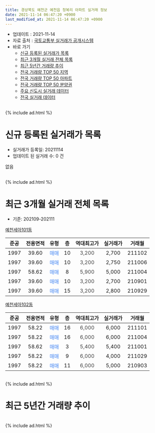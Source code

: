 ```yaml
---
title: 경상북도 예천군 예천읍 청복리 아파트 실거래 정보
date: 2021-11-14 06:47:20 +0900
last_modified_at: 2021-11-14 06:47:20 +0900
---
```


* 업데이트 : 2021-11-14
* 자료 출처 : [국토교통부 실거래가 공개시스템](http://rt.molit.go.kr)
* 바로 가기
    * [신규 등록된 실거래가 목록](#신규-등록된-실거래가-목록)
    * [최근 3개월 실거래 전체 목록](#최근-3개월-실거래-전체-목록)
    * [최근 5년간 거래량 추이](#최근-5년간-거래량-추이)
    * [전국 거래량 TOP 50 지역](https://inasie.github.io/apt-trade-info/최근-3개월-전국에서-가장-거래가-많이-발생한-지역)
    * [전국 거래량 TOP 50 아파트](https://inasie.github.io/apt-trade-info/최근-3개월-전국에서-가장-거래가-많이-발생한-아파트)
    * [전국 거래량 TOP 50 분양권](https://inasie.github.io/apt-trade-info/최근-3개월-전국에서-가장-거래가-많이-발생한-분양권)
    * [주요 신도시 실거래 데이터](https://inasie.github.io/apt-trade-info/주요-신도시)
    * [전국 실거래 데이터](https://inasie.github.io/apt-trade-info/전국)
<br>
{% include ad.html %}
<br>

# 신규 등록된 실거래가 목록
* 실거래가 등록일: 20211114
* 업데이트 된 실거래 수: 0 건

없음

<br>
{% include ad.html %}
<br>

# 최근 3개월 실거래 전체 목록
* 기준: 202109-202111


[예천세아101동](https://search.naver.com/search.naver?query=%EA%B2%BD%EC%83%81%EB%B6%81%EB%8F%84+%EC%98%88%EC%B2%9C%EA%B5%B0+%EC%98%88%EC%B2%9C%EC%9D%8D+%EC%B2%AD%EB%B3%B5%EB%A6%AC+%EC%98%88%EC%B2%9C%EC%84%B8%EC%95%84101%EB%8F%99)

|준공|전용면적|유형|층|역대최고가|실거래가|거래월|
|:---:|:---:|:---:|:---:|:---:|:---:|:---:|
|1997|39.60|<span style="color:#4285f3">매매</span>|10|<span style="color:#444444">3,200</span>|2,700|211102|
|1997|39.60|<span style="color:#4285f3">매매</span>|10|<span style="color:#444444">3,200</span>|2,750|211006|
|1997|58.62|<span style="color:#4285f3">매매</span>|8|<span style="color:#444444">5,900</span>|5,000|211004|
|1997|39.60|<span style="color:#4285f3">매매</span>|10|<span style="color:#444444">3,200</span>|2,700|210901|
|1997|39.60|<span style="color:#4285f3">매매</span>|15|<span style="color:#444444">3,200</span>|2,800|210929|

[예천세아102동](https://search.naver.com/search.naver?query=%EA%B2%BD%EC%83%81%EB%B6%81%EB%8F%84+%EC%98%88%EC%B2%9C%EA%B5%B0+%EC%98%88%EC%B2%9C%EC%9D%8D+%EC%B2%AD%EB%B3%B5%EB%A6%AC+%EC%98%88%EC%B2%9C%EC%84%B8%EC%95%84102%EB%8F%99)

|준공|전용면적|유형|층|역대최고가|실거래가|거래월|
|:---:|:---:|:---:|:---:|:---:|:---:|:---:|
|1997|58.22|<span style="color:#4285f3">매매</span>|16|<span style="color:#444444">6,000</span>|6,000|211101|
|1997|58.22|<span style="color:#4285f3">매매</span>|16|<span style="color:#444444">6,000</span>|6,000|211004|
|1997|58.62|<span style="color:#4285f3">매매</span>|3|<span style="color:#444444">5,400</span>|5,400|211001|
|1997|58.22|<span style="color:#4285f3">매매</span>|9|<span style="color:#444444">6,000</span>|4,000|211029|
|1997|58.22|<span style="color:#4285f3">매매</span>|11|<span style="color:#444444">6,000</span>|5,000|210903|


<br>
{% include ad.html %}
<br>

# 최근 5년간 거래량 추이


<div style="width:100%;">
    <canvas id="deal_progress" height="200"></canvas>
</div>

<script>
new Chart(document.getElementById("deal_progress"), {
    type: 'line',
    data: {
        labels: ['201611','201612','201701','201702','201703','201704','201705','201706','201707','201708','201709','201710','201711','201712','201801','201802','201803','201804','201805','201806','201807','201808','201809','201810','201811','201812','201901','201902','201903','201904','201905','201906','201907','201908','201909','201910','201911','201912','202001','202002','202003','202004','202005','202006','202007','202008','202009','202010','202011','202012','202101','202102','202103','202104','202105','202106','202107','202108','202109','202110','202111'],
        datasets: [{
            label: '매매',
            pointRadius: 1,
            data: [0, 4, 1, 1, 0, 2, 0, 5, 0, 1, 0, 0, 3, 1, 2, 5, 1, 2, 1, 0, 0, 0, 1, 2, 1, 0, 2, 0, 1, 5, 0, 2, 1, 2, 0, 3, 0, 0, 0, 1, 2, 0, 3, 0, 0, 1, 2, 2, 0, 2, 2, 2, 6, 4, 8, 4, 3, 4, 3, 5, 2],
            borderColor: "rgba(255, 201, 14, 1)",
            backgroundColor: "rgba(255, 201, 14, 0.5)",
            fill: false,
            lineTension: 0
        },{
            label: '전월세',
            pointRadius: 1,
            data: [0, 0, 0, 1, 0, 0, 0, 1, 0, 0, 0, 0, 0, 0, 0, 1, 0, 1, 1, 0, 0, 0, 0, 0, 0, 0, 1, 0, 1, 0, 0, 0, 0, 0, 0, 1, 0, 1, 2, 1, 0, 0, 0, 1, 0, 1, 0, 0, 1, 0, 0, 1, 0, 0, 2, 0, 0, 0, 0, 0, 0],
            borderColor: "rgba(0, 141, 185, 1)",
            backgroundColor: "rgba(0, 141, 185, 0.5)",
            fill: false,
            lineTension: 0
        }
        ]
    },
    options: {
        responsive: true,
        title: {
            display: false
        },
        tooltips: {
            mode: 'index',
            intersect: false
        },
        hover: {
            mode: 'nearest',
            intersect: true
        },
        scales: {
            xAxes: [{
                display: true,
                scaleLabel: {
                    display: true,
                    labelString: '년/월'
                }
            }],
            yAxes: [{
                display: true,
                ticks: {
                    suggestedMin: 0,
                },
                scaleLabel: {
                    display: true,
                    labelString: '실거래 수'
                }
            }]
        }
    }
});

</script>


<br>
{% include ad.html %}
<br>

